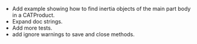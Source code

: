 * Add example showing how to find inertia objects of the main part body
in a CATProduct.
* Expand doc strings.
* Add more tests.
* add ignore warnings to save and close methods.